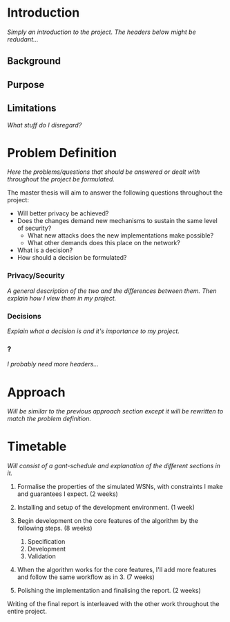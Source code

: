 
# Introduction

_Simply an introduction to the project. The headers below might be redudant..._

## Background

## Purpose

## Limitations

_What stuff do I disregard?_

# Problem Definition
_Here the problems/questions that should be answered or dealt with throughout the project be formulated._

The master thesis will aim to answer the following questions throughout the project:

* Will better privacy be achieved?
* Does the changes demand new mechanisms to sustain the same level of security? 
  * What new attacks does the new implementations make possible?
  * What other demands does this place on the network?
* What is a decision?
* How should a decision be formulated?

### Privacy/Security

_A general description of the two and the differences between them. Then explain how I view them in my project._

### Decisions 

_Explain what a decision is and it's importance to my project._

### ? 
_I probably need more headers..._

# Approach

_Will be similar to the previous approach section except it will be rewritten to match the problem definition._

# Timetable

_Will consist of a gant-schedule and explanation of the different sections in it._

1. Formalise the properties of the simulated WSNs, with constraints I make and guarantees I expect. (2 weeks)

2. Installing and setup of the development environment. (1 week) 

3. Begin development on the core features of the algorithm by the following steps. (8 weeks)
    1. Specification
    2. Development
    3. Validation

4. When the algorithm works for the core features, I'll add more features and follow the same workflow as in 3. (7 weeks)

5. Polishing the implementation and finalising the report. (2 weeks)

Writing of the final report is interleaved with the other work throughout the entire project.
